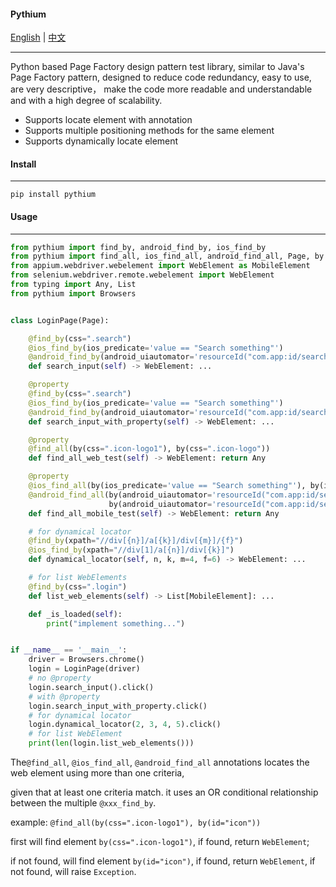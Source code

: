 <!-- README.md -->
#### Pythium 
[English](README.md) | [中文](README.zh.md)

***
Python based Page Factory design pattern test library, similar to Java's Page Factory pattern, 
designed to reduce code redundancy, easy to use, are very descriptive， make the code more 
readable and understandable and with a high degree of scalability.

- Supports locate element with annotation
- Supports multiple positioning methods for the same element
- Supports dynamically locate element

#### Install
***
`pip install pythium`

#### Usage
***

```python
from pythium import find_by, android_find_by, ios_find_by
from pythium import find_all, ios_find_all, android_find_all, Page, by
from appium.webdriver.webelement import WebElement as MobileElement
from selenium.webdriver.remote.webelement import WebElement
from typing import Any, List
from pythium import Browsers


class LoginPage(Page):

    @find_by(css=".search")
    @ios_find_by(ios_predicate='value == "Search something"')
    @android_find_by(android_uiautomator='resourceId("com.app:id/search_txtbox")')
    def search_input(self) -> WebElement: ...

    @property
    @find_by(css=".search")
    @ios_find_by(ios_predicate='value == "Search something"')
    @android_find_by(android_uiautomator='resourceId("com.app:id/search_txtbox")')
    def search_input_with_property(self) -> WebElement: ...

    @property
    @find_all(by(css=".icon-logo1"), by(css=".icon-logo"))
    def find_all_web_test(self) -> WebElement: return Any

    @property
    @ios_find_all(by(ios_predicate='value == "Search something"'), by(ios_predicate='value == "Search result"'))
    @android_find_all(by(android_uiautomator='resourceId("com.app:id/search_txtbox")'),
                      by(android_uiautomator='resourceId("com.app:id/search_txtbox")'))
    def find_all_mobile_test(self) -> WebElement: return Any

    # for dynamical locator
    @find_by(xpath="//div[{n}]/a[{k}]/div[{m}]/{f}")
    @ios_find_by(xpath="//div[1]/a[{n}]/div[{k}]")
    def dynamical_locator(self, n, k, m=4, f=6) -> WebElement: ...

    # for list WebElements
    @find_by(css=".login")
    def list_web_elements(self) -> List[MobileElement]: ...

    def _is_loaded(self):
        print("implement something...")


if __name__ == '__main__':
    driver = Browsers.chrome()
    login = LoginPage(driver)
    # no @property
    login.search_input().click()
    # with @property
    login.search_input_with_property.click()
    # for dynamical locator
    login.dynamical_locator(2, 3, 4, 5).click()
    # for list WebElement
    print(len(login.list_web_elements()))
```

The`@find_all`, `@ios_find_all`, `@android_find_all` annotations locates the web element using more than one criteria, 

given that at least one criteria match. it uses an OR conditional relationship between the multiple `@xxx_find_by`.

example: `@find_all(by(css=".icon-logo1"), by(id="icon"))` 

first will find element `by(css=".icon-logo1")`, if found, return `WebElement`; 

if not found, will find element `by(id="icon")`, if found, return `WebElement`, if not found, will raise `Exception`.
 
